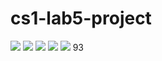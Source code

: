 # cs1-lab5-project
![](ezgif.com-gif-maker(1).gif)
![](ezgif.com-crop(6).gif)
![](ezgif.com-crop(7).gif)
![](ezgif.com-crop(8).gif)
![](ezgif.com-crop(9).gif)
93
